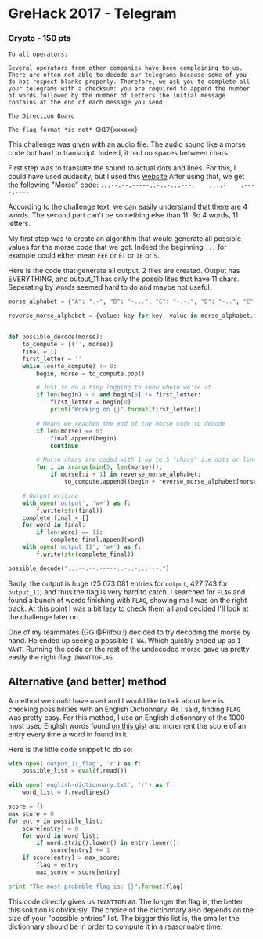 # GreHack 2017 - Telegram
### Crypto - 150 pts

    To all operators:

    Several operators from other companies have been complaining to us. There are often not able to decode our telegrams because some of you do not respect blanks properly. Therefore, we ask you to complete all your telegrams with a checksum: you are required to append the number of words followed by the number of letters the initial message contains at the end of each message you send.

    The Direction Board

    The flag format *is not* GH17{xxxxxx}
    
This challenge was given with an audio file. The audio sound like a morse code but hard to transcript. Indeed, it had no spaces between chars.

First step was to translate the sound to actual dots and lines. For this, I could have used audacity, but I used this [website](https://morsecode.scphillips.com/labs/audio-decoder-adaptive/)
After using that, we get the following "Morse" code: `...--.--.-----..-..-...---.    ....-    .----.----`

According to the challenge text, we can easily understand that there are 4 words. The second part can't be something else than 11. So 4 words, 11 letters.

My first step was to create an algorithm that would generate all possible values for the morse code that we got. Indeed the beginning `...` for example could either mean `EEE` or `EI` or `IE` or `S`.

Here is the code that generate all output. 2 files are created. Output has EVERYTHING, and output_11 has only the possibilites that have 11 chars. Seperating by words seemed hard to do and maybe not useful.

```python
morse_alphabet = {"A": ".-", "B": "-...", "C": "-.-.", "D": "-..", "E": ".", "F": "..-.", "G": "--.", "H": "....", "I": "..", "J": ".---", "K": "-.-", "L": ".-..", "M": "--", "N": "-.", "O": "---", "P": ".--.", "Q": "--.-", "R": ".-.", "S": "...", "T": "-", "U": "..-", "V": "...-", "W": ".--", "X": "-..-", "Y": "-.--", "Z": "--..", " ": "/", "1": ".----", "2": "..---", "3": "...--", "4": "....-", "5": ".....", "6": "-....", "7": "--...", "8": "---..", "9": "----.", "0": "-----"}

reverse_morse_alphabet = {value: key for key, value in morse_alphabet.iteritems()}


def possible_decode(morse):
    to_compute = [('', morse)]
    final = []
    first_letter = ''
    while len(to_compute) != 0:
        begin, morse = to_compute.pop()

        # Just to do a tiny logging to know where we're at
        if len(begin) > 0 and begin[0] != first_letter:
            first_letter = begin[0]
            print("Working on {}".format(first_letter))

        # Means we reached the end of the morse code to decode
        if len(morse) == 0:
            final.append(begin)
            continue

        # Morse chars are coded with 1 up to 5 "chars" i.e dots or lines
        for i in xrange(min(5, len(morse))):
            if morse[:i + 1] in reverse_morse_alphabet:
                to_compute.append((begin + reverse_morse_alphabet[morse[:i + 1]], morse[i + 1:]))

    # Output writing
    with open('output', 'w+') as f:
        f.write(str(final))
    complete_final = []
    for word in final:
        if len(word) == 11:
            complete_final.append(word)
    with open('output_11', 'w+') as f:
        f.write(str(complete_final))

possible_decode("...--.--.-----..-..-...---.")
```

Sadly, the output is huge (25 073 081 entries for `output`, 427 743 for `output_11`) and thus the flag is very hard to catch. I searched for `FLAG` and found a bunch of words finishing with `FLAG`, showing me I was on the right track.
At this point I was a bit lazy to check them all and decided I'll look at the challenge later on.

One of my teammates (GG @Plifou !) decided to try decoding the morse by hand. He ended up seeing a possible `I WA`. Which quickly ended up as `I WANT`. Running the code on the rest of the undecoded morse gave us pretty easily the right flag: `IWANTTOFLAG`.


## Alternative (and better) method

A method we could have used and I would like to talk about here is checking possibilities with an English Dictionnary. As I said, finding `FLAG` was pretty easy.
For this method, I use an English dictionnary of the 1000 most used English words found [on this gist](https://gist.github.com/deekayen/4148741) and increment the score of an entry every time a word in found in it.

Here is the little code snippet to do so:
```python
with open('output_11_flag', 'r') as f:
    possible_list = eval(f.read())

with open('english-dictionnary.txt', 'r') as f:
    word_list = f.readlines()

score = {}
max_score = 0
for entry in possible_list:
    score[entry] = 0
    for word in word_list:
        if word.strip().lower() in entry.lower():
            score[entry] += 1
    if score[entry] > max_score:
        flag = entry
        max_score = score[entry]

print "The most probable flag is: {}".format(flag)
```

This code directly gives us `IWANTTOFLAG`. The longer the flag is, the better this solution is obviously. The choice of the dictionnary also depends on the size of your "possible entries" list. The bigger this list is, the smaller the dictionnary should be in order to compute it in a reasonnable time.